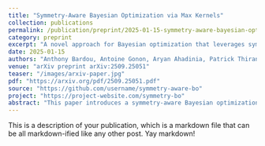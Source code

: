 ```yaml
---
title: "Symmetry-Aware Bayesian Optimization via Max Kernels"
collection: publications
permalink: /publication/preprint/2025-01-15-symmetry-aware-bayesian-optimization
category: preprint
excerpt: "A novel approach for Bayesian optimization that leverages symmetry properties through max kernels for improved sample efficiency."
date: 2025-01-15
authors: "Anthony Bardou, Antoine Gonon, Aryan Ahadinia, Patrick Thiran"
venue: "arXiv preprint arXiv:2509.25051"
teaser: "/images/arxiv-paper.jpg"
pdf: "https://arxiv.org/pdf/2509.25051.pdf"
source: "https://github.com/username/symmetry-aware-bo"
project: "https://project-website.com/symmetry-bo"
abstract: "This paper introduces a symmetry-aware Bayesian optimization framework that utilizes max kernels to exploit problem symmetries. Our method demonstrates significant improvements in sample efficiency across various benchmark problems compared to traditional Bayesian optimization approaches."
---
```


This is a description of your publication, which is a markdown file that can be all markdown-ified like any other post. Yay markdown!